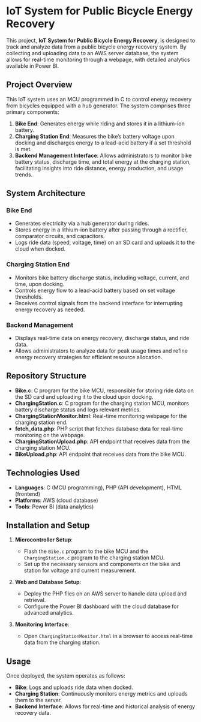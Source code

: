 # IoT System for Public Bicycle Energy Recovery

This project, **IoT System for Public Bicycle Energy Recovery**, is designed to track and analyze data from a public bicycle energy recovery system. By collecting and uploading data to an AWS server database, the system allows for real-time monitoring through a webpage, with detailed analytics available in Power BI.

## Project Overview

This IoT system uses an MCU programmed in C to control energy recovery from bicycles equipped with a hub generator. The system comprises three primary components:

1. **Bike End**: Generates energy while riding and stores it in a lithium-ion battery.
2. **Charging Station End**: Measures the bike’s battery voltage upon docking and discharges energy to a lead-acid battery if a set threshold is met.
3. **Backend Management Interface**: Allows administrators to monitor bike battery status, discharge time, and total energy at the charging station, facilitating insights into ride distance, energy production, and usage trends.

## System Architecture

### Bike End
- Generates electricity via a hub generator during rides.
- Stores energy in a lithium-ion battery after passing through a rectifier, comparator circuits, and capacitors.
- Logs ride data (speed, voltage, time) on an SD card and uploads it to the cloud when docked.

### Charging Station End
- Monitors bike battery discharge status, including voltage, current, and time, upon docking.
- Controls energy flow to a lead-acid battery based on set voltage thresholds.
- Receives control signals from the backend interface for interrupting energy recovery as needed.

### Backend Management
- Displays real-time data on energy recovery, discharge status, and ride data.
- Allows administrators to analyze data for peak usage times and refine energy recovery strategies for efficient resource allocation.

## Repository Structure

- **Bike.c**: C program for the bike MCU, responsible for storing ride data on the SD card and uploading it to the cloud upon docking.
- **ChargingStation.c**: C program for the charging station MCU, monitors battery discharge status and logs relevant metrics.
- **ChargingStationMonitor.html**: Real-time monitoring webpage for the charging station end.
- **fetch_data.php**: PHP script that fetches database data for real-time monitoring on the webpage.
- **ChargingStationUpload.php**: API endpoint that receives data from the charging station MCU.
- **BikeUpload.php**: API endpoint that receives data from the bike MCU.

## Technologies Used

- **Languages**: C (MCU programming), PHP (API development), HTML (frontend)
- **Platforms**: AWS (cloud database)
- **Tools**: Power BI (data analytics)

## Installation and Setup

1. **Microcontroller Setup**:
   - Flash the `Bike.c` program to the bike MCU and the `ChargingStation.c` program to the charging station MCU.
   - Set up the necessary sensors and components on the bike and station for voltage and current measurement.

2. **Web and Database Setup**:
   - Deploy the PHP files on an AWS server to handle data upload and retrieval.
   - Configure the Power BI dashboard with the cloud database for advanced analytics.

3. **Monitoring Interface**:
   - Open `ChargingStationMonitor.html` in a browser to access real-time data from the charging station.

## Usage

Once deployed, the system operates as follows:
- **Bike**: Logs and uploads ride data when docked.
- **Charging Station**: Continuously monitors energy metrics and uploads them to the server.
- **Backend Interface**: Allows for real-time and historical analysis of energy recovery data.
